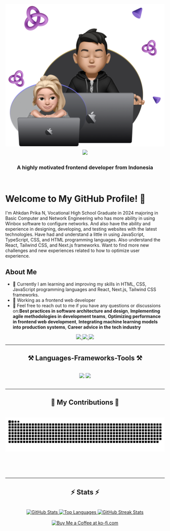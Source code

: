 <img align="right" src="/Profil.png" />

<h1 align="center">
    <img src="https://readme-typing-svg.herokuapp.com/?font=Righteous&size=35&center=true&vCenter=true&width=500&height=70&duration=4000&lines=Hi+There!+👋" />
</h1>

<h3 align="center">A highly motivated frontend developer from Indonesia</h3>

<br/>

# Welcome to My GitHub Profile! 👋

I'm Ahkdan Prika N, Vocational High School Graduate in 2024 majoring in Basic Computer and Network Engineering who has more ability in using Winbox software to configure networks. And also have the ability and experience in designing, developing, and testing websites with the latest technologies. Have had and understand a little in using JavaScript, TypeScript, CSS, and HTML programming languages. Also understand the React, Tailwind CSS, and Next.js frameworks. Want to find more new challenges and new experiences related to how to optimize user experience.

## About Me

- 🌱 Currently I am learning and improving my skills in HTML, CSS, JavaScript programming languages and React, Next.js, Tailwind CSS frameworks.
- 💼 Working as a frontend web developer
- 💬 Feel free to reach out to me if you have any questions or discussions on:**Best practices in software architecture and design**, **Implementing agile methodologies in development teams**, **Optimizing performance in frontend web development**, **Integrating machine learning models into production systems**, **Career advice in the tech industry**
 
<div align="center"> 
  <a href="mailto:ahkdanprika01@gmail.com">
    <img src="https://img.shields.io/badge/Gmail-333333?style=for-the-badge&logo=gmail&logoColor=red" />
  </a>
  <a href="https://www.linkedin.com/in/ahkdan-prikanurwicaksono-b1b0a9319" target="_blank">
    <img src="https://img.shields.io/badge/LinkedIn-0077B5?style=for-the-badge&logo=linkedin&logoColor=white" />
  </a>
  <a href="https://github.com/DanssProject" target="_blank">
     <img src="https://img.shields.io/badge/Portfolio-FF5722?style=for-the-badge&logo=todoist&logoColor=white" />
  </a>
</div>

 <hr/>
 
<h2 align="center">⚒️ Languages-Frameworks-Tools ⚒️</h2>
<br/>
<div align="center">
    <img src="https://skillicons.dev/icons?i=react,bootstrap,mui,html,css,vscode,github,figma,tailwind,git,r" />
    <img src="https://skillicons.dev/icons?i=nodejs,javascript,typescript,firebase,nextjs,mysql,flask" /><br>
</div>

<br/>
<hr/>

<div align="center">
  <h2>🐍 My Contributions 🐍</h2>
  <br>
  <img alt="snake eating my contributions" src="https://raw.githubusercontent.com/salesp07/salesp07/output/github-contribution-grid-snake.svg" />
  
  <br/><br/><br/>
</div>

<hr/>

<h2 align="center">⚡ Stats ⚡</h2>

<br/>

<div align="center">
  <!-- GitHub Stats Card -->
  <a href="https://github.com/DanssProject">
    <img src="https://github-readme-stats.vercel.app/api?username=DanssProject&show_icons=true&count_private=true&hide=prs&theme=radical" alt="GitHub Stats" />
  </a>

  <!-- GitHub Top Languages Card -->
  <a href="https://github.com/DanssProject">
    <img src="https://github-readme-stats.vercel.app/api/top-langs/?username=DanssProject&layout=compact&theme=radical" alt="Top Languages" />
  </a>

  <!-- GitHub Streak Stats -->
  <a href="https://github.com/DanssProject">
    <img src="https://github-readme-streak-stats.herokuapp.com/?user=DanssProject&theme=radical" alt="GitHub Streak Stats" />
  </a>
</div>

<br/>

<div align="center">
<a href='https://ko-fi.com/V7V4RAK9C' target='_blank'>
  <img height='64' style='border:0px;height:64px;' src='https://storage.ko-fi.com/cdn/kofi1.png?v=3' border='0' alt='Buy Me a Coffee at ko-fi.com' />
</a>
</div>
